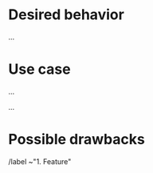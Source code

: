 # Desired behavior
<!-- In as much detail as possible, describe the functionality that you feel is missing. -->

…

# Use case
<!-- Explain how the lack of this functionality affects your workflow. -->

…

<!-- Explain how the implementation of the functionality will improve your workflow. -->

…

# Possible drawbacks
<!--
    This is equally important; please consider how the feature could affect the project as a whole.
    Do you believe that the average user will benefit from it? In other words, is it a niche use case?
    By your estimations, would this incur a large technical debt to the developers?
-->

<!-- Ignore everything under this line. -->
/label ~"1. Feature"
